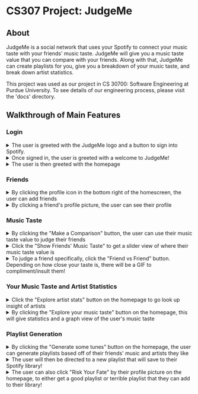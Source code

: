 # CS307 Project: JudgeMe

## About
JudgeMe is a social network that uses your Spotify to connect your music taste with your friends' music taste. JudgeMe will give you a music taste value that you can compare with your friends. Along with that, JudgeMe can create playlists for you, give you a breakdown of your music taste, and break down artist statistics. 

This project was used as our project in CS 30700: Software Engineering at Purdue University. To see details of our engineering process, please visit the 'docs' directory. 

## Walkthrough of Main Features

### Login  
<details>
<summary>The user is greeted with the JudgeMe logo and a button to sign into Spotify.</summary>
  <figure>
    <img width="1680" alt="Screenshot 2023-07-09 at 1 31 46 AM" src="https://github.com/Stimils02/CS307-Project/assets/70769897/f264778d-a526-4d47-ac68-c241fc96b583">
  </figure>
</details>

<details>
  <summary>Once signed in, the user is greeted with a welcome to JudgeMe!</summary>  
  <figure>
    <img width="1680" alt="Screenshot 2023-07-09 at 1 32 25 AM" src="https://github.com/Stimils02/CS307-Project/assets/70769897/efc92982-d6d6-4dfb-9bde-0a79d647d089">
  </figure> 
</details>
<details>
  <summary>The user is then greeted with the homepage</summary>
  <figure>
    <img width="1680" alt="Screenshot 2023-07-09 at 1 32 33 AM" src="https://github.com/Stimils02/CS307-Project/assets/70769897/01feb027-c64f-41ed-a644-f368adb61c6c">
  </figure>
</details>
 
### Friends
<details>
  <summary>By clicking the profile icon in the bottom right of the homescreen, the user can add friends</summary>
  <figure>
    <img width="1680" alt="Screenshot 2023-07-09 at 1 32 49 AM" src="https://github.com/Stimils02/CS307-Project/assets/70769897/18e1d154-1ef3-4ba3-bc94-84244710eab0">
  </figure>
</details>
<details>
  <summary>By clicking a friend's profile picture, the user can see their profile</summary>
  <img width="1680" alt="Screenshot 2023-07-09 at 1 34 21 AM" src="https://github.com/Stimils02/CS307-Project/assets/70769897/fd1922d1-1a44-40de-ad24-0f171fb4c793">
</details>

### Music Taste
<details>
  <summary>By clicking the "Make a Comparison" button, the user can use their music taste value to judge their friends</summary>
  <img width="1680" alt="Screenshot 2023-07-09 at 2 50 21 AM" src="https://github.com/Stimils02/CS307-Project/assets/70769897/77aa04b6-b67f-4f0d-ae0b-8fd952e48d3a">
</details>
<details>
  <summary>Click the "Show Friends' Music Taste" to get a slider view of where their music taste value is</summary>
  <img width="1680" alt="Screenshot 2023-07-09 at 2 50 21 AM" src="https://github.com/Stimils02/CS307-Project/assets/70769897/97c10318-f552-4612-a25b-dd8ff4c4f017">
</details>
<details>
  <summary>To judge a friend specifically, click the "Friend vs Friend" button. Depending on how close your taste is, there will be a GIF to compliment/insult them!</summary>
  <img width="1680" alt="Screenshot 2023-07-09 at 2 54 26 AM" src="https://github.com/Stimils02/CS307-Project/assets/70769897/306d19a7-01fe-47f2-ba6d-78f21e71fdba">
</details>

### Your Music Taste and Artist Statistics
<details>
  <summary>Click the "Explore artist stats" button on the homepage to go look up insight of artists</summary>
  <img width="1680" alt="image" src="https://github.com/Stimils02/CS307-Project/assets/70769897/35539d56-184c-4d8c-b70b-a3f7d9f89f4d">
</details>
<details>
  <summary>By clicking the "Explore your music taste" button on the homepage, this will give statistics and a graph view of the user's music taste</summary>
  <img width="1680" alt="image" src="https://github.com/Stimils02/CS307-Project/assets/70769897/d59b797c-c89c-487e-85ba-fba1f4594091">
</details>

### Playlist Generation
<details>
  <summary>By clicking the "Generate some tunes" button on the homepage, the user can generate playlists based off of their friends' music and artists they like</summary>
  <img width="1680" alt="image" src="https://github.com/Stimils02/CS307-Project/assets/70769897/0f6bc28c-9bfa-448e-8f92-f78fa666846e">
</details>
<details>
  <summary>The user will then be directed to a new playlist that will save to their Spotify library!</summary>
  <img width="1680" alt="image" src="https://github.com/Stimils02/CS307-Project/assets/70769897/cd3e3edd-4749-41fc-a243-d3e595705c1f">
</details>
<details>
  <summary>The user can also click "Risk Your Fate" by their profile picture on the homepage, to either get a good playlist or terrible playlist that they can add to their library!</summary>
  <img width="1680" alt="image" src="https://github.com/Stimils02/CS307-Project/assets/70769897/f623437b-eed2-451e-836e-eafadd661cd9">
</details>
